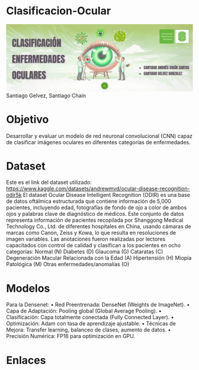# Clasificacion-Ocular
![Banner](Banner/ojito.jpg)
Santiago Gelvez, Santiago Chain

# Objetivo
Desarrollar y evaluar un modelo de red neuronal convolucional (CNN) capaz de clasificar imágenes oculares en diferentes categorías de enfermedades.

# Dataset
Este es el link del dataset utilizado: https://www.kaggle.com/datasets/andrewmvd/ocular-disease-recognition-odir5k
El dataset Ocular Disease Intelligent Recognition (ODIR) es una base de datos oftálmica estructurada que contiene información de 5,000 pacientes, incluyendo edad, fotografías de fondo de ojo a color de ambos ojos y palabras clave de diagnóstico de médicos.
Este conjunto de datos representa información de pacientes recopilada por Shanggong Medical Technology Co., Ltd. de diferentes hospitales en China, usando cámaras de marcas como Canon, Zeiss y Kowa, lo que resulta en resoluciones de imagen variables. Las anotaciones fueron realizadas por lectores capacitados con control de calidad y clasifican a los pacientes en ocho categorías:
Normal (N)
Diabetes (D)
Glaucoma (G)
Cataratas (C)
Degeneración Macular Relacionada con la Edad (A)
Hipertensión (H)
Miopía Patológica (M)
Otras enfermedades/anomalías (O)

# Modelos
Para la Densenet:
•	Red Preentrenada: DenseNet (Weights de ImageNet).
•	Capa de Adaptación: Pooling global (Global Average Pooling).
•	Clasificación: Capa totalmente conectada (Fully Connected Layer).
•	Optimización: Adam con tasa de aprendizaje ajustable.
•	Técnicas de Mejora: Transfer learning, balanceo de clases, aumento de datos.
•	Precisión Numérica: FP16 para optimización en GPU.

# Enlaces
